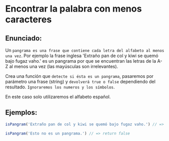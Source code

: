 # Encontrar la palabra con menos caracteres

## Enunciado:

Un `pangrama es una frase que contiene cada letra del alfabeto al menos una vez`. Por ejemplo la frase inglesa 'Extraño pan de col y kiwi se quemó bajo fugaz vaho.' es un pangrama por que se encuentran las letras de la A-Z al menos una vez (las mayúsculas son irrelevantes).

Crea una función que `detecte si ésta es un pangrama`, pasaremos por parámetro una frase (string) y `devolverá true o false` dependiendo del resultado. `Ignoraremos los numeros y los símbolos`.

En este caso solo utilizaremos el alfabeto español.

## Ejemplos:

```jsx
isPangram('Extraño pan de col y kiwi se quemó bajo fugaz vaho.') // => return true

isPangram('Esto no es un pangrama.') // => return false
```
